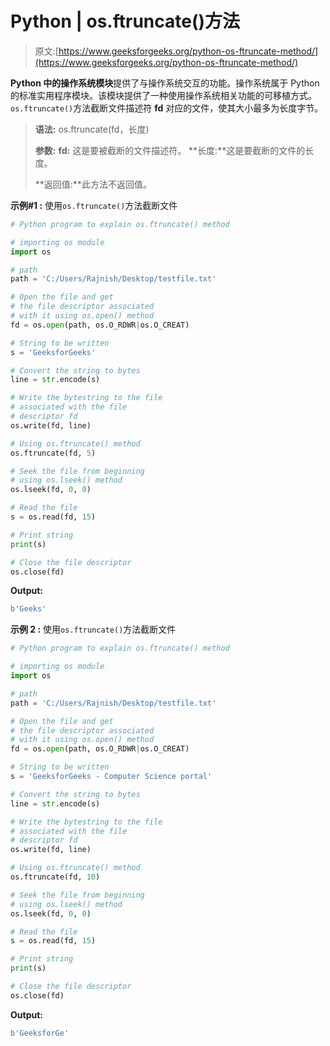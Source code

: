 # Python | os.ftruncate()方法

> 原文:[https://www.geeksforgeeks.org/python-os-ftruncate-method/](https://www.geeksforgeeks.org/python-os-ftruncate-method/)

**Python 中的操作系统模块**提供了与操作系统交互的功能。操作系统属于 Python 的标准实用程序模块。该模块提供了一种使用操作系统相关功能的可移植方式。
`os.ftruncate()`方法截断文件描述符 **fd** 对应的文件，使其大小最多为长度字节。

> **语法:** os.ftruncate(fd，长度)
> 
> **参数:**
> **fd:** 这是要被截断的文件描述符。
> **长度:**这是要截断的文件的长度。
> 
> **返回值:**此方法不返回值。

**示例#1 :**
使用`os.ftruncate()`方法截断文件

```py
# Python program to explain os.ftruncate() method 

# importing os module 
import os 

# path 
path = 'C:/Users/Rajnish/Desktop/testfile.txt'

# Open the file and get
# the file descriptor associated
# with it using os.open() method
fd = os.open(path, os.O_RDWR|os.O_CREAT)

# String to be written
s = 'GeeksforGeeks'

# Convert the string to bytes 
line = str.encode(s)

# Write the bytestring to the file 
# associated with the file 
# descriptor fd 
os.write(fd, line)

# Using os.ftruncate() method
os.ftruncate(fd, 5)

# Seek the file from beginning
# using os.lseek() method
os.lseek(fd, 0, 0)

# Read the file
s = os.read(fd, 15)

# Print string
print(s)

# Close the file descriptor 
os.close(fd)
```

**Output:**

```py
b'Geeks'

```

**示例 2 :**
使用`os.ftruncate()`方法截断文件

```py
# Python program to explain os.ftruncate() method 

# importing os module 
import os 

# path 
path = 'C:/Users/Rajnish/Desktop/testfile.txt'

# Open the file and get
# the file descriptor associated
# with it using os.open() method
fd = os.open(path, os.O_RDWR|os.O_CREAT)

# String to be written
s = 'GeeksforGeeks - Computer Science portal'

# Convert the string to bytes 
line = str.encode(s)

# Write the bytestring to the file 
# associated with the file 
# descriptor fd 
os.write(fd, line)

# Using os.ftruncate() method
os.ftruncate(fd, 10)

# Seek the file from beginning
# using os.lseek() method
os.lseek(fd, 0, 0)

# Read the file
s = os.read(fd, 15)

# Print string
print(s)

# Close the file descriptor 
os.close(fd)
```

**Output:**

```py
b'GeeksforGe'

```